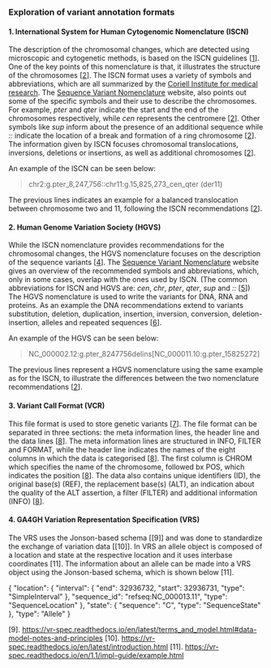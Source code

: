 ### Exploration of variant annotation formats

#### 1. International System for Human Cytogenomic Nomenclature (ISCN)


The description of the chromosomal changes, which are detected using microscopic and cytogenetic methods, is based on the ISCN guidelines [[1]]. One of the key points of this nomenclature is that, it illustrates the structure of the chromosomes [[2]]. The ISCN format uses a variety of symbols and abbreviations, which are all summarized by the [Coriell Institute for medical research](https://www.coriell.org/0/Sections/Support/Global/iscn_help.aspx?PgId=263). The [Sequence Variant Nomenclature](https://varnomen.hgvs.org/recommendations/DNA/variant/complex/) website, also points out some of the specific symbols and their use to describe the chromosomes. For example, *pter* and *qter* indicate the start and the end of the chromosomes respectively, while *cen* represents the centromere [[2]]. Other symbols like *sup* inform about the presence of an additional sequence while *::* indicate the location of a break and formation of a ring chromosome [[2]]. The information given by ISCN focuses chromosomal translocations, inversions, deletions or insertions, as well as additional chromosomes [[2]].

An example of the ISCN can be seen below:

> chr2:g.pter_8,247,756::chr11:g.15,825,273_cen_qter (der11)

The previous lines indicates an example for a balanced translocation between chromosome two and 11, following the ISCN recommendations [[2]].
  

[1]: http://varnomen.hgvs.org/bg-material/consultation/ISCN/ 
[2]: https://varnomen.hgvs.org/recommendations/DNA/variant/complex/
[3]: https://www.coriell.org/0/Sections/Support/Global/iscn_help.aspx?PgId=263

#### 2. Human Genome Variation Society (HGVS)

While the ISCN nomenclature provides recommendations for the chromosomal changes, the HGVS nomenclature focuses on the description of the sequence variants [[4]]. The [Sequence Variant Nomenclature](https://varnomen.hgvs.org/recommendations/general/) website gives an overview of the recommended symbols and abbreviations, which, only in some cases, overlap with the ones used by ISCN. (The common abbreviations for ISCN and HGVS are: *cen*, *chr*, *pter*, *qter*, *sup* and *::* [[5]]) The HGVS nomenclature is used to write the variants for DNA, RNA and proteins. As an example the DNA recommendations extend to variants substitution, deletion, duplication, insertion, inversion, conversion, deletion-insertion, alleles and repeated sequences [[6]].

An example of the HGVS can be seen below:

> NC_000002.12:g.pter_8247756delins[NC_000011.10:g.pter_15825272]

The previous lines represent a HGVS nomenclature using the same example as for the ISCN, to illustrate the differences between the two nomenclature recommendations [[2]].

[4]: https://varnomen.hgvs.org/bg-material/basics/
[5]: https://varnomen.hgvs.org/recommendations/general/
[6]: https://varnomen.hgvs.org/recommendations/DNA/

#### 3. Variant Call Format (VCR)

This file format is used to store genetic variants [[7]]. The file format can be separated in three sections: the meta information lines, the header line and the data lines [[8]]. The meta information lines are structured in INFO, FILTER and FORMAT, while the header line indicates the names of the eight columns in which the data is categorised [[8]]. The first column is CHROM which specifies the name of the chromosome, followed bx POS, which indicates the position [[8]]. The data also contains unique identifiers (ID), the original base(s) (REF), the replacement base(s) (ALT), an indication about the quality of the ALT assertion, a filter (FILTER) and additional information (INFO) [[8]].  

[7]: https://samtools.github.io/hts-specs/VCFv4.3.pdf
[8]: https://www.internationalgenome.org/wiki/Analysis/vcf4.0/

#### 4. GA4GH Variation Representation Specification (VRS)

The VRS uses the Jonson-based schema [[9]] and was done to standardize the exchange of variation data [[10]]. In VRS an allele object is composed of a location and state at the respective location and it uses interbase coordinates [11]. The information about an allele can be made into a VRS object using the Jonson-based schema, which is shown below [11]. 

{
  "location": {
    "interval": {
      "end": 32936732,
      "start": 32936731,
      "type": "SimpleInterval"
    },
    "sequence_id": "refseq:NC_000013.11",
    "type": "SequenceLocation"
  },
  "state": {
    "sequence": "C",
    "type": "SequenceState"
  },
  "type": "Allele"
}


[9]. https://vr-spec.readthedocs.io/en/latest/terms_and_model.html#data-model-notes-and-principles
[10]. https://vr-spec.readthedocs.io/en/latest/introduction.html
[11]. https://vr-spec.readthedocs.io/en/1.1/impl-guide/example.html








